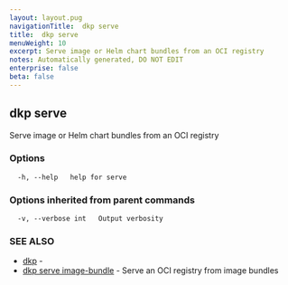 ```yaml
---
layout: layout.pug
navigationTitle:  dkp serve
title:  dkp serve
menuWeight: 10
excerpt: Serve image or Helm chart bundles from an OCI registry
notes: Automatically generated, DO NOT EDIT
enterprise: false
beta: false
---
```

<!-- vale off -->
<!-- markdownlint-disable -->

## dkp serve

Serve image or Helm chart bundles from an OCI registry

### Options

```
  -h, --help   help for serve
```

### Options inherited from parent commands

```
  -v, --verbose int   Output verbosity
```

### SEE ALSO

* [dkp](/dkp/kommander/2.3/cli/dkp/)	 - 
* [dkp serve image-bundle](/dkp/kommander/2.3/cli/dkp/serve/image-bundle/)	 - Serve an OCI registry from image bundles

